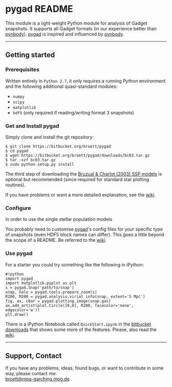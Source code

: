 # pygad README

This module is a light-weight Python module for analysis of Gadget snapshots.
It supports all Gadget formats (in our experience better than [pynbody]).
[pygad][] is inspired and influenced by [pynbody].

---

## Getting started

### Prerequisites

Written entirely in `Python 2.7`, it only requires a running Python environment and the following additional quasi-standard modules:

* `numpy`
* `scipy`
* `matplotlib`
* `hdf5` (only required if reading/writing format 3 snapshots)

### Get and Install pygad

Simply clone and install the git repository:

```
$ git clone https://bitbucket.org/broett/pygad
$ cd pygad
$ wget https://bitbucket.org/broett/pygad/downloads/bc03.tar.gz
$ tar -xzf bc03.tar.gz
$ sudo python setup.py install
```

The third step of downloading the [Bruzual & Charlot (2003) SSP models][BC03] is optional but recommended (since required for standard star plotting routines).

If you have problems or want a more detailed explanation, see the [wiki][WikiInstallation].

### Configure

In order to use the single stellar population models

You probably need to customise [pygad]'s config files for your specific type of snapshots (even HDF5 block names can differ).
This goes a little beyond the scope of a README.
Be referred to the [wiki][WikiConfig].

### Use pygad

For a starter you could try something like the following in iPython:

```
#!python
import pygad
import matplotlib.pyplot as plt
s = pygad.Snap('path/to/snap')
snap, halo = pygad.tools.prepare_zoom(s)
R200, M200 = pygad.analysis.virial_info(snap, extent='5 Mpc')
fig, ax, cbar = pygad.plotting.image(snap.gas)
ax.add_artist(plot.Circle([0,0], R200, facecolor='none', edgecolor='w'))
plt.draw()
```

There is a iPython Notebook called `QuickStart.ipynb` in the [bitbucket downloads][Downloads] that shows some more of the features.
Please, also read the [wiki][WikiHome].

---

## Support, Contact

If you have any problems, ideas, found bugs, or want to contribute in some way, please
contact me:  
[broett@mpa-garching.mpg.de](mailto:broett@mpa-garching.mpg.de)

[pygad]: https://bitbucket.org/broett/pygad
[pynbody]: https://pynbody.github.io
[BC03]: http://www.bruzual.org
[Downloads]: https://bitbucket.org/broett/pygad/downloads
[WikiHome]: https://bitbucket.org/broett/pygad/wiki/Home
[WikiInstallation]: https://bitbucket.org/broett/pygad/wiki/Installation
[WikiConfig]: https://bitbucket.org/broett/pygad/wiki/Configuration
